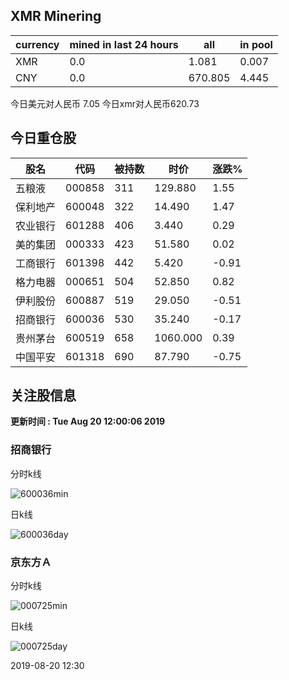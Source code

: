## XMR Minering

|currency|mined in last 24 hours|all|in pool|
|---|---|---|---|
|XMR|0.0|1.081|0.007|
|CNY|0.0|670.805|4.445|

今日美元对人民币 7.05	今日xmr对人民币620.73


## 今日重仓股 

|股名|代码|被持数|时价|涨跌%|
|---|---|---|---|---|
|五粮液|000858|311|129.880|1.55|
|保利地产|600048|322|14.490|1.47|
|农业银行|601288|406|3.440|0.29|
|美的集团|000333|423|51.580|0.02|
|工商银行|601398|442|5.420|-0.91|
|格力电器|000651|504|52.850|0.82|
|伊利股份|600887|519|29.050|-0.51|
|招商银行|600036|530|35.240|-0.17|
|贵州茅台|600519|658|1060.000|0.39|
|中国平安|601318|690|87.790|-0.75|

## 关注股信息
**更新时间 : Tue Aug 20 12:00:06 2019**
### 招商银行 
分时k线

![600036min](http://image.sinajs.cn/newchart/min/n/sh600036.gif)

日k线

![600036day](http://image.sinajs.cn/newchart/daily/n/sh600036.gif)

### 京东方Ａ 
分时k线

![000725min](http://image.sinajs.cn/newchart/min/n/sz000725.gif)

日k线

![000725day](http://image.sinajs.cn/newchart/daily/n/sz000725.gif)

2019-08-20 12:30